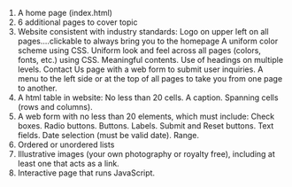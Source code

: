 1.	A home page (index.html)
2.	6 additional pages to cover  topic
3.	Website consistent with industry standards:
Logo on upper left on all pages....clickable to always bring you to the homepage
  A uniform color scheme using CSS.
  Uniform look and feel across all pages (colors, fonts, etc.) using CSS.
  Meaningful contents.
  Use of headings on multiple levels.
  Contact Us page with a web form to submit user inquiries.
A menu to the left side or at the top of all pages to take you from one page to another.
4.	A html table in  website:
  No less than 20 cells.
  A caption.
  Spanning cells (rows and columns).
5.	A web form with no less than 20 elements, which must include:
Check boxes.
Radio buttons.
Buttons.
Labels.
Submit and Reset buttons.
Text fields.
Date selection (must be valid date).
Range.
6.	Ordered or unordered lists
7.	Illustrative images (your own photography or royalty free), including at least one that acts as a link.
8.	Interactive page that runs JavaScript.
